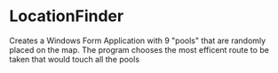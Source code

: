 # LocationFinder

Creates a Windows Form Application with 9 "pools" that are randomly placed on the map. The program chooses the most efficent route to be taken that would touch all the pools
